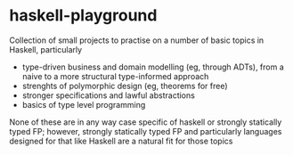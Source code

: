# haskell-playground

Collection of small projects to practise on a number of basic topics in Haskell, particularly 
* type-driven business and domain modelling (eg, through ADTs), from a naive to a more structural type-informed approach
* strenghts of polymorphic design (eg, theorems for free)
* stronger specifications and lawful abstractions
* basics of type level programming 

None of these are in any way case specific of haskell or strongly statically typed FP; however, strongly statically typed FP and particularly languages designed for that like Haskell are a natural fit for those topics
